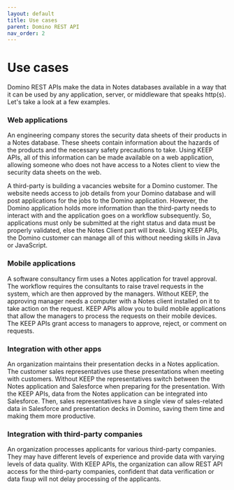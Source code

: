 ```yaml
---
layout: default
title: Use cases
parent: Domino REST API
nav_order: 2
---
```


# Use cases

Domino REST APIs make the data in Notes databases available in a way that it can be used by any application, server, or middleware that speaks http(s). Let's take a look at a few examples.

### Web applications
An engineering company stores the security data sheets of their products in a Notes database. These sheets contain information about the hazards of the products and the necessary safety precautions to take. Using KEEP APIs, all of this information can be made available on a web application, allowing someone who does not have access to a Notes client to view the security data sheets on the web. 

A third-party is building a vacancies website for a Domino customer. The website needs access to job details from your Domino database and will post applications for the jobs to the Domino application. However, the Domino application holds more information than the third-party needs to interact with and the application goes on a workflow subsequently. So, applications must only be submitted at the right status and data must be properly validated, else the Notes Client part will break. Using KEEP APIs, the Domino customer can manage all of this without needing skills in Java or JavaScript.

### Mobile applications
A software consultancy firm uses a Notes application for travel approval. The workflow requires the consultants to raise travel requests in the system, which are then approved by the managers. Without KEEP, the approving manager needs a computer with a Notes client installed on it to take action on the request. KEEP APIs allow you to build mobile applications that allow the managers to process the requests on their mobile devices. The KEEP APIs grant access to managers to approve, reject, or comment on requests.

### Integration with other apps
An organization maintains their presentation decks in a Notes application. The customer sales representatives use these presentations when meeting with customers. Without KEEP the representatives switch between the Notes application and Salesforce when preparing for the presentation. With the KEEP APIs, data from the Notes application can be integrated into Salesforce. Then, sales representatives have a single view of sales-related data in Salesforce and presentation decks in Domino, saving them time and making them more productive.

### Integration with third-party companies
An organization processes applicants for various third-party companies. They may have different levels of experience and provide data with varying levels of data quality. With KEEP APIs, the organization can allow REST API access for the third-party companies, confident that data verification or data fixup will not delay processing of the applicants.

